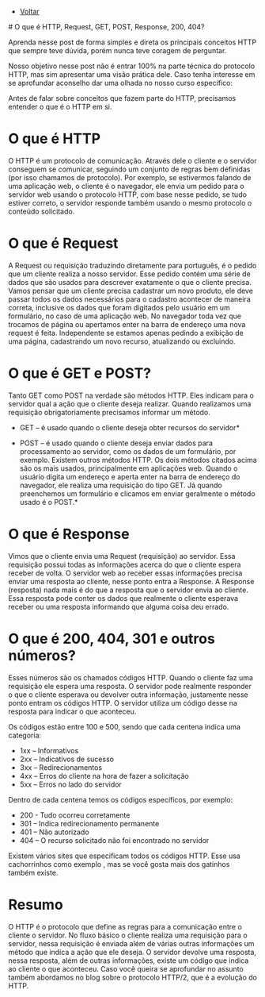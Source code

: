  * [Voltar](README.md)
 </hr>
# O que é HTTP, Request, GET, POST, Response, 200, 404?


Aprenda nesse post de forma simples e direta os principais conceitos HTTP que sempre teve dúvida, porém nunca teve coragem de perguntar.

Nosso objetivo nesse post não é entrar 100% na parte técnica do protocolo HTTP, mas sim apresentar uma visão prática dele. Caso tenha interesse em se aprofundar aconselho dar uma olhada no nosso curso específico:

Antes de falar sobre conceitos que fazem parte do HTTP, precisamos entender o que é o HTTP em si.

# O que é HTTP

O HTTP é um protocolo de comunicação. Através dele o cliente e o servidor conseguem se comunicar, seguindo um conjunto de regras bem definidas (por isso chamamos de protocolo). Por exemplo, se estivermos falando de uma aplicação web, o cliente é o navegador, ele envia um pedido para o servidor web usando o protocolo HTTP, com base nesse pedido, se tudo estiver correto, o servidor responde também usando o mesmo protocolo o conteúdo solicitado.

# O que é Request

A Request ou requisição traduzindo diretamente para português, é o pedido que um cliente realiza a nosso servidor. Esse pedido contém uma série de dados que são usados para descrever exatamente o que o cliente precisa. Vamos pensar que um cliente precisa cadastrar um novo produto, ele deve passar todos os dados necessários para o cadastro acontecer de maneira correta, inclusive os dados que foram digitados pelo usuário em um formulário, no caso de uma aplicação web. No navegador toda vez que trocamos de página ou apertamos enter na barra de endereço uma nova request é feita. Independente se estamos apenas pedindo a exibição de uma página, cadastrando um novo recurso, atualizando ou excluindo.

# O que é GET e POST?

Tanto GET como POST na verdade são métodos HTTP. Eles indicam para o servidor qual a ação que o cliente deseja realizar. Quando realizamos uma requisição obrigatoriamente precisamos informar um método.

* GET – é usado quando o cliente deseja obter recursos do servidor*

* POST – é usado quando o cliente deseja enviar dados para processamento ao servidor, como os dados de um formulário, por exemplo.
Existem outros métodos HTTP. Os dois métodos citados acima são os mais usados, principalmente em aplicações web. Quando o usuário digita um endereço e aperta enter na barra de endereço do navegador, ele realiza uma requisição do tipo GET. Já quando preenchemos um formulário e clicamos em enviar geralmente o método usado é o POST.*

# O que é Response

Vimos que o cliente envia uma Request (requisição) ao servidor. Essa requisição possui todas as informações acerca do que o cliente espera receber de volta. O servidor web ao receber essas informações precisa enviar uma resposta ao cliente, nesse ponto entra a Response. A Response (resposta) nada mais é do que a resposta que o servidor envia ao cliente. Essa resposta pode conter os dados que realmente o cliente esperava receber ou uma resposta informando que alguma coisa deu errado.

# O que é 200, 404, 301 e outros números?

Esses números são os chamados códigos HTTP. Quando o cliente faz uma requisição ele espera uma resposta. O servidor pode realmente responder o que o cliente esperava ou devolver outra informação, justamente nesse ponto entram os códigos HTTP. O servidor utiliza um código desse na resposta para indicar o que aconteceu.

Os códigos estão entre 100 e 500, sendo que cada centena indica uma categoria:

* 1xx – Informativos
* 2xx – Indicativos de sucesso
* 3xx – Redirecionamentos
* 4xx – Erros do cliente na hora de fazer a solicitação
* 5xx – Erros no lado do servidor

Dentro de cada centena temos os códigos específicos, por exemplo:

* 200 - Tudo ocorreu corretamente
* 301 – Indica redirecionamento permanente
* 401 – Não autorizado
* 404 – O recurso solicitado não foi encontrado no servidor

Existem vários sites que especificam todos os códigos HTTP. Esse usa cachorrinhos como exemplo , mas se você gosta mais dos gatinhos também existe.

# Resumo

O HTTP é o protocolo que define as regras para a comunicação entre o cliente o servidor. No fluxo básico o cliente realiza uma requisição para o servidor, nessa requisição é enviada além de várias outras informações um método que indica a ação que ele deseja. O servidor devolve uma resposta, nessa resposta, além de outras informações, existe um código que indica ao cliente o que aconteceu. Caso você queira se aprofundar no assunto também abordamos no blog sobre o protocolo HTTP/2, que é a evolução do HTTP.